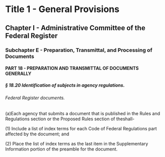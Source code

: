 
# Title 1 - General Provisions
## Chapter I - Administrative Committee of the Federal Register
### Subchapter E - Preparation, Transmittal, and Processing of Documents
#### PART 18 - PREPARATION AND TRANSMITTAL OF DOCUMENTS GENERALLY
##### § 18.20 Identification of subjects in agency regulations.
###### Federal Register documents.

(a)Each agency that submits a document that is published in the Rules and Regulations section or the Proposed Rules section of theshall-

(1) Include a list of index terms for each Code of Federal Regulations part affected by the document; and

(2) Place the list of index terms as the last item in the Supplementary Information portion of the preamble for the document.
